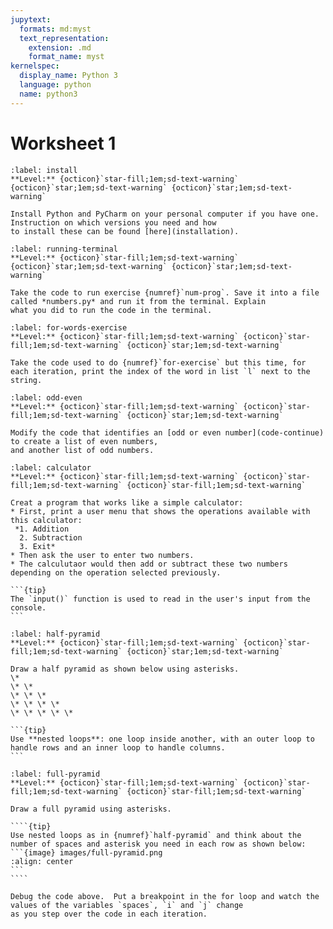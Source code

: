 ```yaml
---
jupytext:
  formats: md:myst
  text_representation:
    extension: .md
    format_name: myst
kernelspec:
  display_name: Python 3
  language: python
  name: python3
---
```

# Worksheet 1

```{exercise} Installing Python and PyCharm
:label: install
**Level:** {octicon}`star-fill;1em;sd-text-warning` {octicon}`star;1em;sd-text-warning` {octicon}`star;1em;sd-text-warning`

Install Python and PyCharm on your personal computer if you have one.  Instruction on which versions you need and how 
to install these can be found [here](installation).
```


```{exercise} Running Python programs from the terminal
:label: running-terminal
**Level:** {octicon}`star-fill;1em;sd-text-warning` {octicon}`star;1em;sd-text-warning` {octicon}`star;1em;sd-text-warning`

Take the code to run exercise {numref}`num-prog`. Save it into a file called *numbers.py* and run it from the terminal. Explain 
what you did to run the code in the terminal.
```

```{exercise} For loop
:label: for-words-exercise
**Level:** {octicon}`star-fill;1em;sd-text-warning` {octicon}`star-fill;1em;sd-text-warning` {octicon}`star;1em;sd-text-warning`

Take the code used to do {numref}`for-exercise` but this time, for each iteration, print the index of the word in list `l` next to the string.
```

```{exercise} Odd and even numbers
:label: odd-even
**Level:** {octicon}`star-fill;1em;sd-text-warning` {octicon}`star-fill;1em;sd-text-warning` {octicon}`star;1em;sd-text-warning`

Modify the code that identifies an [odd or even number](code-continue) to create a list of even numbers, 
and another list of odd numbers.  
```

````{exercise} Simple calculator
:label: calculator
**Level:** {octicon}`star-fill;1em;sd-text-warning` {octicon}`star-fill;1em;sd-text-warning` {octicon}`star-fill;1em;sd-text-warning`

Creat a program that works like a simple calculator:
* First, print a user menu that shows the operations available with this calculator:
 *1. Addition  
  2. Subtraction  
  3. Exit*  
* Then ask the user to enter two numbers.
* The calculutaor would then add or subtract these two numbers depending on the operation selected previously.  

```{tip}
The `input()` function is used to read in the user's input from the console.
```
````


````{exercise} Asterisk half-pyramid
:label: half-pyramid
**Level:** {octicon}`star-fill;1em;sd-text-warning` {octicon}`star-fill;1em;sd-text-warning` {octicon}`star;1em;sd-text-warning`

Draw a half pyramid as shown below using asterisks.  
\*   
\* \*   
\* \* \*   
\* \* \* \*   
\* \* \* \* \*  

```{tip}
Use **nested loops**: one loop inside another, with an outer loop to handle rows and an inner loop to handle columns.
```
````


`````{exercise} Asterisk full-pyramid
:label: full-pyramid
**Level:** {octicon}`star-fill;1em;sd-text-warning` {octicon}`star-fill;1em;sd-text-warning` {octicon}`star-fill;1em;sd-text-warning`

Draw a full pyramid using asterisks.

````{tip}
Use nested loops as in {numref}`half-pyramid` and think about the number of spaces and asterisk you need in each row as shown below:
```{image} images/full-pyramid.png
:align: center
```
````
`````

```{exercise} Debugging code
Debug the code above.  Put a breakpoint in the for loop and watch the values of the variables `spaces`, `i` and `j` change 
as you step over the code in each iteration.
```




